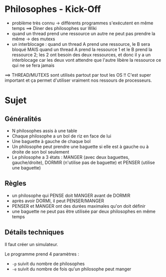 # Philosophes - Kick-Off #

- problème très connu -> différents programmes s'exécutent en même temps ==> Diner des philosophes sur Wiki
- quand un thread prend une ressource un autre ne peut pas prendre la même -> des mutexs
- un interblocage : quand un thread A prend une ressource, le B sera bloqué MAIS quand un thread A prend la ressource 1 et le B prend la ressource 2; les 2 ont besoin des deux ressources, et donc il y a un interblocage car les deux vont attendre que l'autre libère la ressource ce qui ne se fera jamais

==> THREAD/MUTEXS sont utilisés partout par tout les OS !! C'est super important et ça permet d'utiliser vraiment nos ressours de processeurs.


# Sujet #

## Généralités ##

- N philosophes assis à une table
- Chaque philosophe a un bol de riz en face de lui
- Une baguette à gauche de chaque bol
- Un philosophe peut prendre une baguette si elle est à gauche ou à droite de son bol seulement
- Le philosophe a 3 états : MANGER (avec deux baguettes, gauche/droite), DORMIR (n'utilise pas de baguette) et PENSER (utilise une baguette)

## Règles ##

- un philosophe qui PENSE doit MANGER avant de DORMIR
- après avoir DORMI, il peut PENSER/MANGER
- PENSER et MANGER ont des durées maximales qu'on doit définir
- une baguette ne peut pas être utilisée par deux philosophes en même temps

## Détails techniques ##

Il faut créer un simulateur.

Le programme prend 4 paramètres :

- `-p` suivit du nombre de philosophes
- `-e` suivit du nombre de fois qu'un philosophe peut manger
